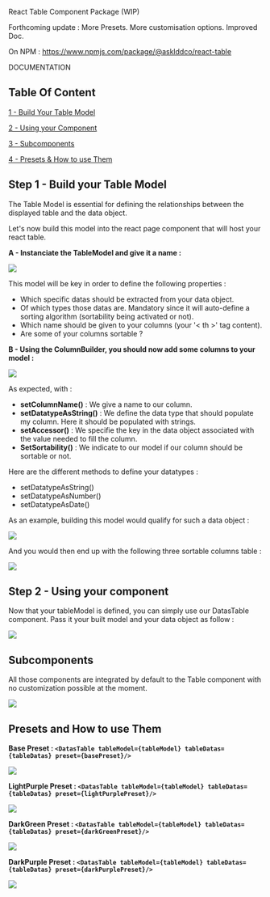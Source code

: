 React Table Component Package (WIP)

Forthcoming update : More Presets. More customisation options. Improved Doc.

On NPM : https://www.npmjs.com/package/@asklddco/react-table

DOCUMENTATION

## Table Of Content

[1 - Build Your Table Model](#step-1---build-your-table-model)

[2 - Using your Component](#step-2---using-your-component)

[3 - Subcomponents](#subcomponents)

[4 - Presets & How to use Them](#presets-and-how-to-use-them)

## Step 1 - Build your Table Model

The Table Model is essential for defining the relationships between the displayed table and the data object.

Let's now build this model into the react page component that will host your react table.

**A - Instanciate the TableModel and give it a name :**

<img src="/public/1-createmodel-2.png"/>

This model will be key in order to define the following properties :

- Which specific datas should be extracted from your data object.
- Of which types those datas are. Mandatory since it will auto-define a sorting algorithm (sortability being activated or not).
- Which name should be given to your columns (your '< th >' tag content).
- Are some of your columns sortable ?

**B - Using the ColumnBuilder, you should now add some columns to your model :**

<img src="/public/2-addcolumns-4.png"/>

As expected, with :

- <b>setColumnName()</b> : We give a name to our column.
- <b>setDatatypeAsString()</b> : We define the data type that should populate my column. Here it should be populated with strings.
- <b>setAccessor()</b> : We specifie the key in the data object associated with the value needed to fill the column.
- <b>SetSortability()</b> : We indicate to our model if our column should be sortable or not.

Here are the different methods to define your datatypes :

- setDatatypeAsString()
- setDatatypeAsNumber()
- setDatatypeAsDate()

As an example, building this model would qualify for such a data object :

<img src="/public/3-userdatas-3.png"/>

And you would then end up with the following three sortable columns table :

<img src="/public/5-tableexample.png"/>

## Step 2 - Using your component

Now that your tableModel is defined, you can simply use our DatasTable component. Pass it your built model and your data object as follow :

<img src="/public/4-component-2.png"/>

## Subcomponents

All those components are integrated by default to the Table component with no customization possible at the moment.

<img src="/public/6-subcomponents.png">

## Presets and How to use Them

**Base Preset : `<DatasTable tableModel={tableModel} tableDatas={tableDatas} preset={basePreset}/>`**

<img src="/public/basepreset.jpg">

**LightPurple Preset : `<DatasTable tableModel={tableModel} tableDatas={tableDatas} preset={lightPurplePreset}/>`**

<img src="/public/lightpurplepreset.jpg">

**DarkGreen Preset : `<DatasTable tableModel={tableModel} tableDatas={tableDatas} preset={darkGreenPreset}/>`**

<img src="/public/darkgreenpreset.jpg">

**DarkPurple Preset : `<DatasTable tableModel={tableModel} tableDatas={tableDatas} preset={darkPurplePreset}/>`**

<img src="/public/darkpurplepreset.jpg">
